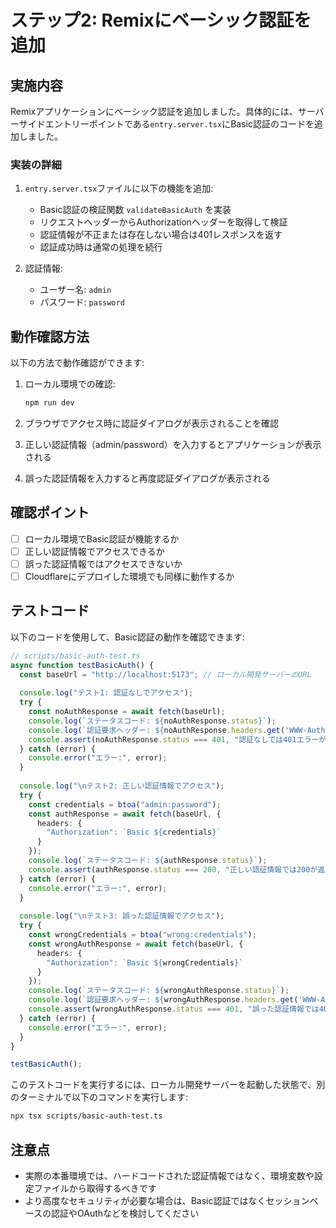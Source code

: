 # ステップ2: Remixにベーシック認証を追加

## 実施内容

Remixアプリケーションにベーシック認証を追加しました。具体的には、サーバーサイドエントリーポイントである`entry.server.tsx`にBasic認証のコードを追加しました。

### 実装の詳細

1. `entry.server.tsx`ファイルに以下の機能を追加:
   - Basic認証の検証関数 `validateBasicAuth` を実装
   - リクエストヘッダーからAuthorizationヘッダーを取得して検証
   - 認証情報が不正または存在しない場合は401レスポンスを返す
   - 認証成功時は通常の処理を続行

2. 認証情報:
   - ユーザー名: `admin`
   - パスワード: `password`

## 動作確認方法

以下の方法で動作確認ができます:

1. ローカル環境での確認:

    ```bash
    npm run dev
    ```

2. ブラウザでアクセス時に認証ダイアログが表示されることを確認
3. 正しい認証情報（admin/password）を入力するとアプリケーションが表示される
4. 誤った認証情報を入力すると再度認証ダイアログが表示される

## 確認ポイント

- [ ] ローカル環境でBasic認証が機能するか
- [ ] 正しい認証情報でアクセスできるか
- [ ] 誤った認証情報ではアクセスできないか
- [ ] Cloudflareにデプロイした環境でも同様に動作するか

## テストコード

以下のコードを使用して、Basic認証の動作を確認できます:

```typescript
// scripts/basic-auth-test.ts
async function testBasicAuth() {
  const baseUrl = "http://localhost:5173"; // ローカル開発サーバーのURL
  
  console.log("テスト1: 認証なしでアクセス");
  try {
    const noAuthResponse = await fetch(baseUrl);
    console.log(`ステータスコード: ${noAuthResponse.status}`);
    console.log(`認証要求ヘッダー: ${noAuthResponse.headers.get('WWW-Authenticate')}`);
    console.assert(noAuthResponse.status === 401, "認証なしでは401エラーが返されるべき");
  } catch (error) {
    console.error("エラー:", error);
  }
  
  console.log("\nテスト2: 正しい認証情報でアクセス");
  try {
    const credentials = btoa("admin:password");
    const authResponse = await fetch(baseUrl, {
      headers: {
        "Authorization": `Basic ${credentials}`
      }
    });
    console.log(`ステータスコード: ${authResponse.status}`);
    console.assert(authResponse.status === 200, "正しい認証情報では200が返されるべき");
  } catch (error) {
    console.error("エラー:", error);
  }
  
  console.log("\nテスト3: 誤った認証情報でアクセス");
  try {
    const wrongCredentials = btoa("wrong:credentials");
    const wrongAuthResponse = await fetch(baseUrl, {
      headers: {
        "Authorization": `Basic ${wrongCredentials}`
      }
    });
    console.log(`ステータスコード: ${wrongAuthResponse.status}`);
    console.log(`認証要求ヘッダー: ${wrongAuthResponse.headers.get('WWW-Authenticate')}`);
    console.assert(wrongAuthResponse.status === 401, "誤った認証情報では401エラーが返されるべき");
  } catch (error) {
    console.error("エラー:", error);
  }
}

testBasicAuth();
```

このテストコードを実行するには、ローカル開発サーバーを起動した状態で、別のターミナルで以下のコマンドを実行します:

```bash
npx tsx scripts/basic-auth-test.ts
```

## 注意点

- 実際の本番環境では、ハードコードされた認証情報ではなく、環境変数や設定ファイルから取得するべきです
- より高度なセキュリティが必要な場合は、Basic認証ではなくセッションベースの認証やOAuthなどを検討してください

